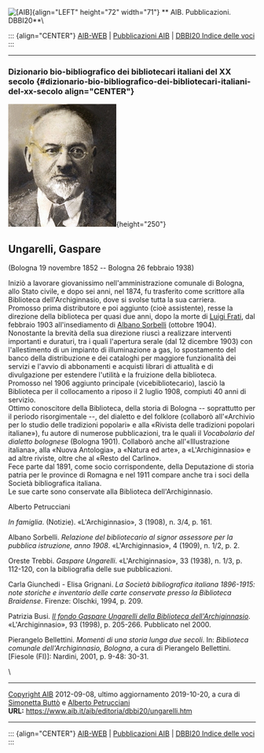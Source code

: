 ![\[AIB\]](/aib/wi/aibv72.gif){align="LEFT" height="72" width="71"}
** AIB. Pubblicazioni. DBBI20**\

::: {align="CENTER"}
[AIB-WEB](/) \| [Pubblicazioni AIB](/pubblicazioni/) \| [DBBI20 Indice
delle voci](dbbi20.htm)
:::

------------------------------------------------------------------------

### Dizionario bio-bibliografico dei bibliotecari italiani del XX secolo {#dizionario-bio-bibliografico-dei-bibliotecari-italiani-del-xx-secolo align="CENTER"}

![\[Ritratto\]](ungarelli.jpg){height="250"}

## Ungarelli, Gaspare

(Bologna 19 novembre 1852 -- Bologna 26 febbraio 1938)

Iniziò a lavorare giovanissimo nell\'amministrazione comunale di
Bologna, allo Stato civile, e dopo sei anni, nel 1874, fu trasferito
come scrittore alla Biblioteca dell\'Archiginnasio, dove si svolse tutta
la sua carriera.\
Promosso prima distributore e poi aggiunto (cioè assistente), resse la
direzione della biblioteca per quasi due anni, dopo la morte di [Luigi
Frati](fratilu.htm), dal febbraio 1903 all\'insediamento di [Albano
Sorbelli](sorbelli.htm) (ottobre 1904). Nonostante la brevità della sua
direzione riuscì a realizzare interventi importanti e duraturi, tra i
quali l\'apertura serale (dal 12 dicembre 1903) con l\'allestimento di
un impianto di illuminazione a gas, lo spostamento del banco della
distribuzione e dei cataloghi per maggiore funzionalità dei servizi e
l\'avvio di abbonamenti e acquisti librari di attualità e di
divulgazione per estendere l\'utilità e la fruizione della biblioteca.\
Promosso nel 1906 aggiunto principale (vicebibliotecario), lasciò la
Biblioteca per il collocamento a riposo il 2 luglio 1908, compiuti 40
anni di servizio.\
Ottimo conoscitore della Biblioteca, della storia di Bologna --
soprattutto per il periodo risorgimentale --, del dialetto e del
folklore (collaborò all\'«Archivio per lo studio delle tradizioni
popolari» e alla «Rivista delle tradizioni popolari italiane»), fu
autore di numerose pubblicazioni, tra le quali il *Vocabolario del
dialetto bolognese* (Bologna 1901). Collaborò anche all\'«Illustrazione
italiana», alla «Nuova Antologia», a «Natura ed arte», a
«L\'Archiginnasio» e ad altre riviste, oltre che al «Resto del
Carlino».\
Fece parte dal 1891, come socio corrispondente, della Deputazione di
storia patria per le province di Romagna e nel 1911 compare anche tra i
soci della Società bibliografica italiana.\
Le sue carte sono conservate alla Biblioteca dell\'Archiginnasio.

Alberto Petrucciani

*In famiglia*. (Notizie). «L\'Archiginnasio», 3 (1908), n. 3/4, p. 161.

Albano Sorbelli. *Relazione del bibliotecario al signor assessore per la
pubblica istruzione, anno 1908*. «L\'Archiginnasio», 4 (1909), n. 1/2,
p. 2.

Oreste Trebbi. *Gaspare Ungarelli*. «L\'Archiginnasio», 33 (1938), n.
1/3, p. 112-120, con la bibliografia delle sue pubblicazioni.

Carla Giunchedi - Elisa Grignani. *La Società bibliografica italiana
1896-1915: note storiche e inventario delle carte conservate presso la
Biblioteca Braidense*. Firenze: Olschki, 1994, p. 209.

Patrizia Busi. [*Il fondo Gaspare Ungarelli della Biblioteca
dell\'Archiginnasio*](http://badigit.comune.bologna.it/books/ungarelli/scorri.asp).
«L\'Archiginnasio», 93 (1998), p. 205-266. Pubblicato nel 2000.

Pierangelo Bellettini. *Momenti di una storia lunga due secoli*. In:
*Biblioteca comunale dell\'Archiginnasio, Bologna*, a cura di Pierangelo
Bellettini. \[Fiesole (FI)\]: Nardini, 2001, p. 9-48: 30-31.

\

------------------------------------------------------------------------

[Copyright AIB](/su-questo-sito/dichiarazione-di-copyright-aib-web/)
2012-09-08, ultimo aggiornamento 2019-10-20, a cura di [Simonetta
Buttò](/aib/redazione3.htm) e [Alberto
Petrucciani](/su-questo-sito/redazione-aib-web/)\
**URL:** https://www.aib.it/aib/editoria/dbbi20/ungarelli.htm

------------------------------------------------------------------------

::: {align="CENTER"}
[AIB-WEB](/) \| [Pubblicazioni AIB](/pubblicazioni/) \| [DBBI20 Indice
delle voci](dbbi20.htm)
:::
